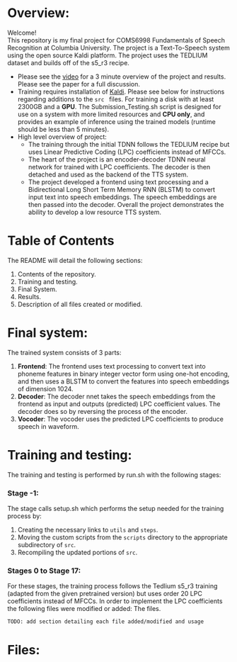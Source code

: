 # Overview:
Welcome! <br>
This repository is my final project for COMS6998 Fundamentals of Speech Recognition at Columbia University.
The project is a Text-To-Speech system using the open source Kaldi platform. The project uses the TEDLIUM dataset and builds off of the s5_r3 recipe. 
- Please see the [video](https://www.youtube.com/watch?v=rA2Aw7WRing) for a 3 minute overview of the project and results. Please see the paper for a full discussion.
- Training requires installation of [Kaldi](https://kaldi-asr.org/). Please see below for instructions regarding additions to the `src ` files. For training a disk with at least 2300GB and a **GPU**.  The Submission_Testing.sh script is designed for use on a system with more limited resources and **CPU only**, and provides an example of inference using the trained models (runtime should be less than 5 minutes). 
- High level overview of project:
  - The training through the initial TDNN follows the TEDLIUM recipe but uses Linear Predictive Coding (LPC) coefficients instead of MFCCs.
  - The heart of the project is an encoder-decoder TDNN neural network for trained with LPC coefficients. The decoder is then detached and used as the backend of the TTS system.
  - The project developed a frontend using text processing and a Bidirectional Long Short Term Memory RNN (BLSTM) to convert input text into speech embeddings. The speech embeddings are then passed into the decoder.
  Overall the project demonstrates the ability to develop a low resource TTS system. 

# Table of Contents
The README will detail the following sections:
1. Contents of the repository.
2. Training and testing.
4. Final System.
5. Results.
6. Description of all files created or modified. 

# Final system:
The trained system consists of 3 parts:
1. **Frontend**: The frontend uses text processing to convert text into phoneme features in binary integer vector form using one-hot encoding, and then uses a BLSTM to convert the features into speech embeddings of dimension 1024.
2. **Decoder**: The decoder nnet takes the speech embeddings from the frontend as input and outputs (predicted) LPC coefficient values. The decoder does so by reversing the process of the encoder.
3. **Vocoder**: The vocoder uses the predicted LPC coefficients to produce speech in waveform. 

# Training and testing:
The training and testing is performed by run.sh with the following stages:
### Stage -1:
The stage calls setup.sh which performs the setup needed for the training process by:
1. Creating the necessary links to `utils` and `steps`.
2. Moving the custom scripts from the `scripts` directory to the appropriate subdirectory of `src`.
3. Recompiling the updated portions of `src`.

### Stages 0 to Stage 17:
For these stages, the training process follows the Tedlium s5_r3 training (adapted from the given pretrained version) but uses order 20 LPC coefficients instead of MFCCs. In order to implement the LPC coefficients the following files were modified or added:
The files. 


`TODO: add section detailing each file added/modified and usage`

# Files:
